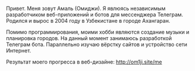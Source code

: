 Привет. Меня зовут Амаль (Омиджи). Я явлюясь независимым разработчиком веб-приложений и ботов для мессенджера Телеграм.
Родился и вырос в 2004 году в Узбекистане в городе Ахангаран.

Помимо программирования, моими хобби являются создание музыки и планировка городов. На данный момент занимаюсь разработкой Телеграм бота. Параллельно изучаю вёрстку сайтов и устройство сети Интернет.

Результат моего прогресса в веб-дизайне:
http://om1ji.site/me
